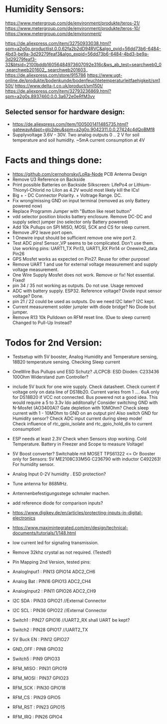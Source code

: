 # Humidity Sensors:
https://www.metergroup.com/de/environment/produkte/teros-21/
https://www.metergroup.com/de/environment/produkte/teros-10/
https://www.metergroup.com/de/environment/

https://de.aliexpress.com/item/32750933038.html?spm=a2g0o.productlist.0.0.62fa2b2dD94RVC&algo_pvid=56dd73b6-6484-4bd3-be9a-3d29279feaf3&algo_expid=56dd73b6-6484-4bd3-be9a-3d29279feaf3-32&btsid=2100bddb16056484973607092e316c&ws_ab_test=searchweb0_0,searchweb201602_,searchweb201603_
https://de.aliexpress.com/store/915786
https://www.ugt-online.de/produkte/bodenkunde/bodenfeuchtetemperaturleitfaehigkeit/sm150t/
https://www.delta-t.co.uk/product/sm150t/
https://de.aliexpress.com/item/32793236869.html?spm=a2g0s.8937460.0.0.3a672e0eRfM3vv

## Selected sensor for hardware design:
- https://de.aliexpress.com/item/1005001411485735.html?gatewayAdapt=glo2deu&spm=a2g0o.9042311.0.0.27424c4dQoBMf8
- Supplyvoltage 3.6V - 30V.    Two analog outputs  0 .. 2 V  for  soil temperature and soil humidity.    ~5mA current consumption at 4V 


# Facts and things done:
- https://github.com/cernohorsky/LoRa-Node    PCB Antenna Design
- Remove U3 Reference on Backside
- Print possible Batteries on Backside Silkscreen:      LifePo4 or Lithium-Thionyl-Chlorid      no LiIon as 4.2V would most likely kill the ICs!
- Big + - DC Connector Polarity.  + Voltrage Range. DC. 
- Fix wrong/missing GND on input terminal  (removed as only Battery powered now)
- Replace Programm Jumper with "Button like reset button" 
- vdd selector position  blocks battery enclosure. Remove DC-DC and supply select jumper    (no selector only Battery powered)
- Add 10k Pullups on SPI  MISO, MOSI, SCK and CS for sleep current. 
- Remove  JP2  leave port open.
- 1 Onewire input should be sufficient remove one wire port 2. 
- Test ADC pins! Sensor_VP seems to be complicated. Don't use them. Use working pins:  UART1_TX Pin13, UART1_RX Pin14 or Onewire2_data Pin26
- GPS Mosfet works as expected on Pin27.  Reuse for other purpose! 
- Remove UART 1 and use for  external voltage measurement and supply voltage measurement.
- One Wire Supply Mosfet does not work. Remove or fix!  Not essential.   Fixed!
- pin 34 / 35 not working as outputs. Do not use.   Usage removed
- ADC with battery supply.  ESP32.   Reference voltage?       Divide input sensor voltage?   Done.
- pin 21 / 22 could be used as outputs. Do we need I2C later?    I2C kept. 
- Current measurement  solder jumpler with diode bridge?   No Diode but jumper.
- Remove R13 10k Pulldown on RFM reset line. (Due to sleep current)  Changed to Pull-Up Instead?


# Todos for 2nd Version:
- Testsetup with  5V booster, Analog Humidity and Temperature sensing, 18B20 temperature sensing.  Checking Sleep current

- OneWire Bus Pullups und  ESD Schutz?   JLCPCB: ESD Dioden: C233436    100Ohm Widerstand zum Controller? 
- include 5V buck for one wire supply. Check datasheet.  Check current if voltage only on data line of DS18b20. 
  Current varies from 1 .... 6uA only for DS18B20 if VCC not connected.   Bus powered not a good idea. This would require a 5 to 3.3v ldo additonally!
  Consider switching GND with N-Mosfet (AO3400A)?  Gate depletion with 10MOhm? Check sleep current with 1 - 10MOhm to GND on an output pin! 
  Also switch GND for  Humidity sensor?  Check ADC input current during sleep mode!   
  Check influence of rtc_gpio_isolate and rtc_gpio_hold_dis to current consumption!
- ESP needs at least 2.3V  Check when Sensors stop working. Cold Temperature. Battery in Freezer and Scope to measure Voltage!
- 5V Boost converter? Switchable mit MOSET TPS61322  <= Or Booster only for Sensors: 5V ME2108C33M5G C236790 with inductor C492263!  For humidity sensor.
- Analog Input 0-2V humidity .   ESD protection?
- Tune antenna for 868MHz.   
- Antennenbefestigungsstege schmaler machen. 
- add reference diode for comparison inputs? 
- https://www.digikey.de/en/articles/protecting-inputs-in-digital-electronics
- https://www.maximintegrated.com/en/design/technical-documents/tutorials/1/148.html   
- low current led for signaling transmission. 
- Remove 32khz crystal as not required. (Tested!)


- Pin Mapping 2nd Version, tested pins:    
- AnalogInput1 : PIN13  GPIO14  ADC2_CH6
- Analog Bat   : PIN16  GPIO13  ADC2_CH4 
- AnalogInput2 : PIN11 GPIO26   ADC2_CH9
- I2C SDA	   : PIN33 GPIO21 		 //External Connector 
- I2C SCL 	   : PIN36  GPIO22       //External Connector
- Switch1      : PIN27 GPIO16        //UART2_RX  shall UART be kept?
- Switch2      : PIN28 GPIO17 		 //UART2_TX
- 5V Buck EN   : PIN12 GPIO27 		
- GND_OFF      : PIN8 GPIO32
- Switch5      : PIN9 GPIO33

- RFM_MISO     : PIN31  GPIO19 
- RFM_MOSI     : PIN37  GPIO23 
- RFM_SCK      : PIN30  GPIO18
- RFM_CS       : PIN29  GPIO5
- RFM_RST      : PIN23  GPIO15 
- RFM_IRQ      : PIN26  GPIO4 


